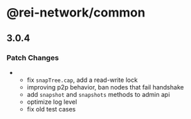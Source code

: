 # @rei-network/common

## 3.0.4

### Patch Changes

- - fix `snapTree.cap`, add a read-write lock
  - improving p2p behavior, ban nodes that fail handshake
  - add `snapshot` and `snapshots` methods to admin api
  - optimize log level
  - fix old test cases
